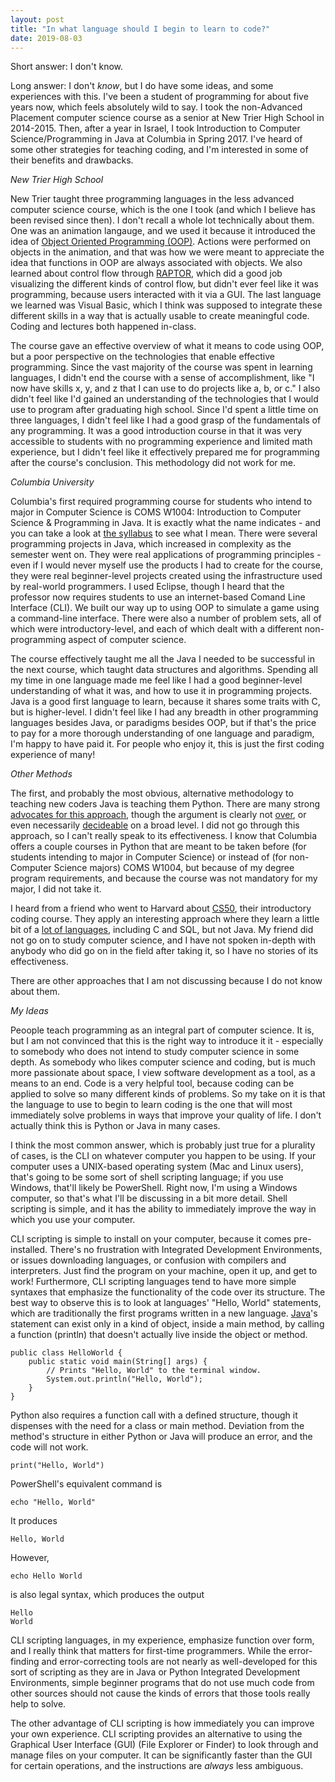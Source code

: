 ```yaml
---
layout: post
title: "In what language should I begin to learn to code?"
date: 2019-08-03
---
```


Short answer: I don't know.

Long answer: I don't *know*, but I do have some ideas, and some experiences with this. I've been a student of programming for about five years now, which feels absolutely wild to say. I took the non-Advanced Placement computer science course as a senior at New Trier High School in 2014-2015. Then, after a year in Israel, I took Introduction to Computer Science/Programming in Java at Columbia in Spring 2017. I've heard of some other strategies for teaching coding, and I'm interested in some of their benefits and drawbacks.

*New Trier High School*

New Trier taught three programming languages in the less advanced computer science course, which is the one I took (and which I believe has been revised since then). I don't recall a whole lot technically about them. One was an animation langauge, and we used it because it introduced the idea of [Object Oriented Programming (OOP)](https://www.scaler.com/topics/what-is-object-oriented-programming-oop/). Actions were performed on objects in the animation, and that was how we were meant to appreciate the idea that functions in OOP are always associated with objects. We also learned about control flow through [RAPTOR](https://raptor.martincarlisle.com/), which did a good job visualizing the different kinds of control flow, but didn't ever feel like it was programming, because users interacted with it via a GUI. The last language we learned was Visual Basic, which I think was supposed to integrate these different skills in a way that is actually usable to create meaningful code. Coding and lectures both happened in-class.

The course gave an effective overview of what it means to code using OOP, but a poor perspective on the technologies that enable effective programming. Since the vast majority of the course was spent in learning languages, I didn't end the course with a sense of accomplishment, like "I now have skills x, y, and z that I can use to do projects like a, b, or c." I also didn't feel like I'd gained an understanding of the technologies that I would use to program after graduating high school. Since I'd spent a little time on three languages, I didn't feel like I had a good grasp of the fundamentals of any programming. It was a good introduction course in that it was very accessible to students with no programming experience and limited math experience, but I didn't feel like it effectively prepared me for programming after the course's conclusion. This methodology did not work for me.



*Columbia University*

Columbia's first required programming course for students who intend to major in Computer Science is COMS W1004: Introduction to Computer Science & Programming in Java. It is exactly what the name indicates - and you can take a look at [the syllabus](http://www.cs.columbia.edu/~cannon/1004/syllabus.html) to see what I mean. There were several programming projects in Java, which increased in complexity as the semester went on. They were real applications of programming principles - even if I would never myself use the products I had to create for the course, they were real beginner-level projects created using the infrastructure used by real-world programmers. I used Eclipse, though I heard that the professor now requires students to use an internet-based Comand Line Interface (CLI). We built our way up to using OOP to simulate a game using a command-line interface. There were also a number of problem sets, all of which were introductory-level, and each of which dealt with a different non-programming aspect of computer science. 

The course effectively taught me all the Java I needed to be successful in the next course, which taught data structures and algorithms. Spending all my time in one language made me feel like I had a good beginner-level understanding of what it was, and how to use it in programming projects. Java is a good first language to learn, because it shares some traits with C, but is higher-level. I didn't feel like I had any breadth in other programming languages besides Java, or paradigms besides OOP, but if that's the price to pay for a more thorough understanding of one language and paradigm, I'm happy to have paid it. For people who enjoy it, this is just the first coding experience of many! 



*Other Methods*

The first, and probably the most obvious, alternative methodology to teaching new coders Java is teaching them Python. There are many strong [advocates for this approach](https://www.geeksforgeeks.org/is-it-snakepython-or-coffeejava-wholl-win/), though the argument is clearly not [over](https://www.educba.com/java-vs-python/), or even necessarily [decideable](https://medium.com/@dev.n/the-beginners-dilemma-should-i-learn-java-or-python-7efed89dc5b1) on a broad level. I did not go through this approach, so I can't really speak to its effectiveness. I know that Columbia offers a couple courses in Python that are meant to be taken before (for students intending to major in Computer Science) or instead of (for non-Computer Science majors) COMS W1004, but because of my degree program requirements, and because the course was not mandatory for my major, I did not take it.

I heard from a friend who went to Harvard about [CS50](https://cs50.harvard.edu/college/2019/fall/), their introductory coding course. They apply an interesting approach where they learn a little bit of a [lot of languages](https://cs50.harvard.edu/college/2019/fall/faqs/#curriculum), including C and SQL, but not Java. My friend did not go on to study computer science, and I have not spoken in-depth with anybody who did go on in the field after taking it, so I have no stories of its effectiveness. 

There are other approaches that I am not discussing because I do not know about them.



*My Ideas*

Peoople teach programming as an integral part of computer science. It is, but I am not convinced that this is the right way to introduce it it - especially to somebody who does not intend to study computer science in some depth. As somebody who likes computer science and coding, but is much more passionate about space, I view software development as a tool, as a means to an end. Code is a very helpful tool, because coding can be applied to solve so many different kinds of problems. So my take on it is that the language to use to begin to learn coding is the one that will most immediately solve problems in ways that improve your quality of life. I don't actually think this is Python or Java in many cases. 

I think the most common answer, which is probably just true for a plurality of cases, is the CLI on whatever computer you happen to be using. If your computer uses a UNIX-based operating system (Mac and Linux users), that's going to be some sort of shell scripting language; if you use Windows, that'll likely be PowerShell. Right now, I'm using a Windows computer, so that's what I'll be discussing in a bit more detail. Shell scripting is simple, and it has the ability to immediately improve the way in which you use your computer. 

CLI scripting is simple to install on your computer, because it comes pre-installed. There's no frustration with Integrated Development Environments, or issues downloading languages, or confusion with compilers and interpreters. Just find the program on your machine, open it up, and get to work! Furthermore, CLI scripting languages tend to have more simple syntaxes that emphasize the functionality of the code over its structure. The best way to observe this is to look at languages' "Hello, World" statements, which are traditionally the first programs written in a new language. [Java](https://introcs.cs.princeton.edu/java/11hello/HelloWorld.java.html)'s statement can exist only in a kind of object, inside a main method, by calling a function (println) that doesn't actually live inside the object or method.

	public class HelloWorld {
  		public static void main(String[] args) {
        	// Prints "Hello, World" to the terminal window.
        	System.out.println("Hello, World");
  		}
	}
	
Python also requires a function call with a defined structure, though it dispenses with the need for a class or main method. Deviation from the method's structure in either Python or Java will produce an error, and the code will not work.

	print("Hello, World")
	
PowerShell's equivalent command is 

	echo "Hello, World"
	
It produces

	Hello, World
	
However, 
	
	echo Hello World
	
is also legal syntax, which produces the output

	Hello
	World

CLI scripting languages, in my experience, emphasize function over form, and I really think that matters for first-time programmers. While the error-finding and error-correcting tools are not nearly as well-developed for this sort of scripting as they are in Java or Python Integrated Development Environments, simple beginner programs that do not use much code from other sources should not cause the kinds of errors that those tools really help to solve. 

The other advantage of CLI scripting is how immediately you can improve your own experience. CLI scripting provides an alternative to using the Graphical User Interface (GUI) (File Explorer or Finder) to look through and manage files on your computer. It can be significantly faster than the GUI for certain operations, and the instructions are *always* less ambiguous. 
